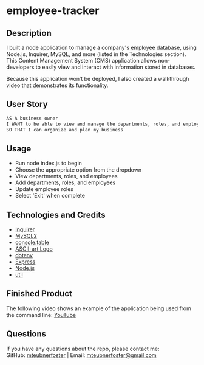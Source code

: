 # employee-tracker

## Description
I built a node application to manage a company's employee database, using Node.js, Inquirer, MySQL, and more (listed in the Technologies section). This Content Management System (CMS) application allows non-developers to easily view and interact with information stored in databases.

Because this application won’t be deployed, I also created a walkthrough video that demonstrates its functionality.

## User Story

```md
AS A business owner
I WANT to be able to view and manage the departments, roles, and employees in my company
SO THAT I can organize and plan my business
```

## Usage
* Run node index.js to begin
* Choose the appropriate option from the dropdown
* View departments, roles, and employees
* Add departments, roles, and employees
* Update employee roles
* Select 'Exit' when complete

## Technologies and Credits
* [Inquirer](https://www.npmjs.com/package/inquirer)
* [MySQL2](https://www.npmjs.com/package/mysql2)
* [console.table](https://www.npmjs.com/package/console.table)
* [ASCII-art Logo](https://www.npmjs.com/package/asciiart-logo)
* [dotenv](https://www.npmjs.com/package/dotenv)
* [Express](https://expressjs.com/)
* [Node.js](https://nodejs.org/en/)
* [util](https://nodejs.org/api/util.html)

## Finished Product
The following video shows an example of the application being used from the command line: [YouTube](https://youtu.be/CyFZJrfrr_4)

## Questions
If you have any questions about the repo, please contact me:<br>
GitHub: [mteubnerfoster](https://github.com/mteubnerfoster) | Email: [mteubnerfoster@gmail.com](mailto:mteubnerfoster@gmail.com)